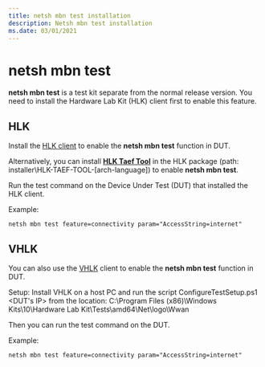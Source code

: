 ```yaml
---
title: netsh mbn test installation
description: Netsh mbn test installation
ms.date: 03/01/2021
---
```

# netsh mbn test
**netsh mbn test** is a test kit separate from the normal release version.
You need to install the Hardware Lab Kit (HLK) client first to enable this feature.

## HLK
Install the [HLK client](/windows-hardware/test/hlk/getstarted/step-2--install-client-on-the-test-system-s-) to enable the **netsh mbn test** function in DUT.

Alternatively, you can install [**HLK Taef Tool**](../taef/index.md) in the HLK package (path: installer\HLK-TAEF-TOOL-[arch-language]) to enable **netsh mbn test**.

Run the test command on the Device Under Test (DUT) that installed the HLK client.

Example:
```
netsh mbn test feature=connectivity param="AccessString=internet"
```

## VHLK

You can also use the [VHLK](/windows-hardware/test/hlk/getstarted/getstarted-vhlk) client to enable the **netsh mbn test** function in DUT.

Setup: Install VHLK on a host PC and run the script ConfigureTestSetup.ps1 <DUT's IP> from the location: C:\Program Files (x86)\Windows Kits\10\Hardware Lab Kit\Tests\amd64\Net\logo\Wwan

Then you can run the test command on the DUT. 

Example:

```
netsh mbn test feature=connectivity param="AccessString=internet"
```
